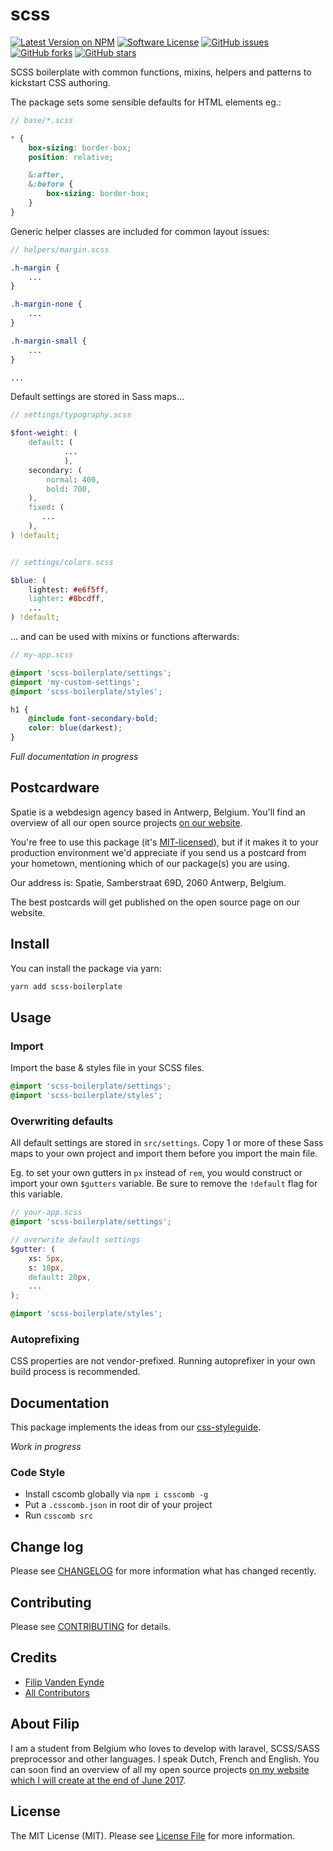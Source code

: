 # scss

[![Latest Version on NPM](https://img.shields.io/npm/v/scss-boilerplate.svg?style=flat-square)](https://npmjs.com/package/scss-boilerplate)
[![Software License](https://img.shields.io/badge/license-MIT-brightgreen.svg?style=flat-square)](LICENSE.md)
[![GitHub issues](https://img.shields.io/github/issues/filipveschool/scss.svg)](https://github.com/filipveschool/scss/issues)
[![GitHub forks](https://img.shields.io/github/forks/filipveschool/scss.svg)](https://github.com/filipveschool/scss/network)
[![GitHub stars](https://img.shields.io/github/stars/filipveschool/scss.svg)](https://github.com/filipveschool/scss/stargazers)



SCSS boilerplate with common functions, mixins, helpers and patterns to kickstart CSS authoring.

The package sets some sensible defaults for HTML elements eg.:

```scss
// base/*.scss

* {
    box-sizing: border-box;
    position: relative;

    &:after,
    &:before {
        box-sizing: border-box;
    }
}
```

Generic helper classes are included for common layout issues:

```scss
// helpers/margin.scss

.h-margin {
    ...
}

.h-margin-none {
    ...
}

.h-margin-small {
    ...
}

...

```

Default settings are stored in Sass maps...

```scss
// settings/typography.scss

$font-weight: (
    default: (
            ...
            ),
    secondary: (
        normal: 400,
        bold: 700,
    ),
    fixed: (
       ...
    ),
) !default;


// settings/colors.scss

$blue: (
    lightest: #e6f5ff,
    lighter: #8bcdff,
    ...
) !default;
```

... and can be used with mixins or functions afterwards:

```scss
// my-app.scss

@import 'scss-boilerplate/settings';
@import 'my-custom-settings';
@import 'scss-boilerplate/styles';

h1 {
    @include font-secondary-bold;
    color: blue(darkest);
}

```

*Full documentation in progress*

## Postcardware

Spatie is a webdesign agency based in Antwerp, Belgium. You'll find an overview of all our open source projects [on our website](https://spatie.be/opensource).

You're free to use this package (it's [MIT-licensed](LICENSE.md)), but if it makes it to your production environment we'd appreciate if you send us a postcard from your hometown, mentioning which of our package(s) you are using.

Our address is: Spatie, Samberstraat 69D, 2060 Antwerp, Belgium.

The best postcards will get published on the open source page on our website.

## Install

You can install the package via yarn:

```bash
yarn add scss-boilerplate
```

## Usage

### Import

Import the base & styles file in your SCSS files.

```scss
@import 'scss-boilerplate/settings';
@import 'scss-boilerplate/styles';
```

### Overwriting defaults

All default settings are stored in `src/settings`. Copy 1 or more of these Sass maps to your own project and import them before you import the main file.

Eg. to set your own gutters in `px` instead of `rem`, you would construct or import your own `$gutters` variable.
Be sure to remove the `!default` flag for this variable.

```scss
// your-app.scss
@import 'scss-boilerplate/settings';

// overwrite default settings
$gutter: (
    xs: 5px,
    s: 10px,
    default: 20px,
    ...
);

@import 'scss-boilerplate/styles';
```

### Autoprefixing

CSS properties are not vendor-prefixed. Running autoprefixer in your own build process is recommended.

## Documentation

This package implements the ideas from our [css-styleguide](https://github.com/spatie/css-styleguide).

*Work in progress*

### Code Style
- Install cscomb globally via `npm i csscomb -g` 
- Put a `.csscomb.json` in root dir of your project
- Run `csscomb src`

## Change log

Please see [CHANGELOG](CHANGELOG.md) for more information what has changed recently.

## Contributing

Please see [CONTRIBUTING](CONTRIBUTING.md) for details.

## Credits

- [Filip Vanden Eynde](https://github.com/filipveschool)
- [All Contributors](../../contributors)

## About Filip

I am a student from Belgium who loves to develop with laravel, SCSS/SASS preprocessor and other languages.
I speak Dutch, French and English. You can soon find an overview of all my open source projects [on my website which I will create at the end of June 2017](https://vandeneyndefilip.be/opensource).

## License

The MIT License (MIT). Please see [License File](LICENSE.md) for more information.